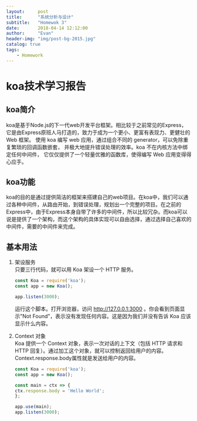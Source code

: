 ```yaml
---
layout:     post
title:      "系统分析与设计"
subtitle:   "Homewok 3"
date:       2018-04-14 12:12:00
author:     "Evan"
header-img: "img/post-bg-2015.jpg"
catalog: true
tags:
    - Homework
---
```


# koa技术学习报告
## koa简介
koa是基于Node.js的下一代web开发平台框架。相比较于之前常见的Express，它是由Express原班人马打造的，致力于成为一个更小、更富有表现力、更健壮的 Web 框架。 使用 koa 编写 web 应用，通过组合不同的 generator，可以免除重复繁琐的回调函数嵌套， 并极大地提升错误处理的效率。koa 不在内核方法中绑定任何中间件， 它仅仅提供了一个轻量优雅的函数库，使得编写 Web 应用变得得心应手。

## koa功能
koa的目的是通过提供简洁的框架来搭建自己的web项目。在koa中，我们可以通过各种中间件，从路由开始，到错误处理，规划出一个完整的项目。在之前的Express中，由于Express本身自带了许多的中间件，所以比较冗杂。而koa可以说是提供了一个架构，而这个架构的具体实现可以自由选择，通过选择自己喜欢的中间件，需要的中间件来完成。

## 基本用法

1. 架设服务   
只要三行代码，就可以用 Koa 架设一个 HTTP 服务。
    ```javascript
    const Koa = require('koa');
    const app = new Koa();

    app.listen(3000);
    ```
    运行这个脚本。打开浏览器，访问 http://127.0.0.1:3000 。你会看到页面显示"Not Found"，表示没有发现任何内容。这是因为我们并没有告诉 Koa 应该显示什么内容。

2. Context 对象  
Koa 提供一个 Context 对象，表示一次对话的上下文（包括 HTTP 请求和 HTTP 回复）。通过加工这个对象，就可以控制返回给用户的内容。  
Context.response.body属性就是发送给用户的内容。
    ```javascript
    const Koa = require('koa');
    const app = new Koa();

    const main = ctx => {
    ctx.response.body = 'Hello World';
    };

    app.use(main);
    app.listen(3000);
    ```



